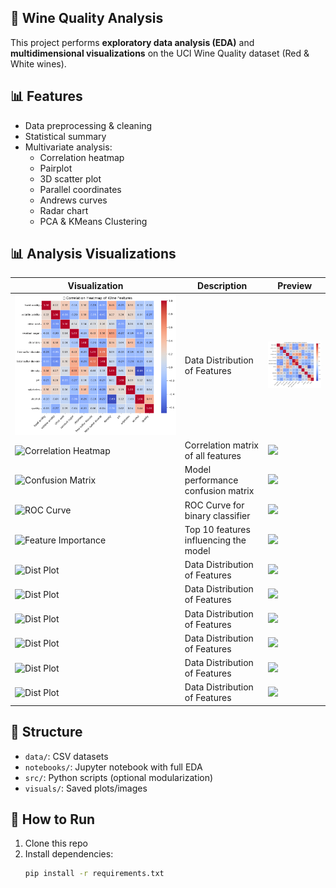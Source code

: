 ## 🍷 Wine Quality Analysis

This project performs **exploratory data analysis (EDA)** and **multidimensional visualizations** on the UCI Wine Quality dataset (Red & White wines).

## 📊 Features
- Data preprocessing & cleaning
- Statistical summary
- Multivariate analysis:
  - Correlation heatmap
  - Pairplot
  - 3D scatter plot
  - Parallel coordinates
  - Andrews curves
  - Radar chart
  - PCA & KMeans Clustering
 
## 📊 Analysis Visualizations

| Visualization | Description | Preview |
|---------------|-------------|---------|
| ![Heat map](Visuals/heatmap.png) | Data Distribution of Features | <img src="Visuals/heatmap.png" width="200"/> |
| ![Correlation Heatmap](images/correlation_heatmap.png) | Correlation matrix of all features | <img src="images/correlation_heatmap.png" width="200"/> |
| ![Confusion Matrix](images/confusion_matrix.png) | Model performance confusion matrix | <img src="images/confusion_matrix.png" width="200"/> |
| ![ROC Curve](images/roc_curve.png) | ROC Curve for binary classifier | <img src="images/roc_curve.png" width="200"/> |
| ![Feature Importance](images/feature_importance.png) | Top 10 features influencing the model | <img src="images/feature_importance.png" width="200"/> |
| ![Dist Plot](images/distribution_plot.png) | Data Distribution of Features | <img src="images/distribution_plot.png" width="200"/> |
| ![Dist Plot](images/distribution_plot.png) | Data Distribution of Features | <img src="images/distribution_plot.png" width="200"/> |
| ![Dist Plot](images/distribution_plot.png) | Data Distribution of Features | <img src="images/distribution_plot.png" width="200"/> |
| ![Dist Plot](images/distribution_plot.png) | Data Distribution of Features | <img src="images/distribution_plot.png" width="200"/> |
| ![Dist Plot](images/distribution_plot.png) | Data Distribution of Features | <img src="images/distribution_plot.png" width="200"/> |
| ![Dist Plot](images/distribution_plot.png) | Data Distribution of Features | <img src="images/distribution_plot.png" width="200"/> |


## 📁 Structure
- `data/`: CSV datasets
- `notebooks/`: Jupyter notebook with full EDA
- `src/`: Python scripts (optional modularization)
- `visuals/`: Saved plots/images

## 🚀 How to Run
1. Clone this repo  
2. Install dependencies:
   ```bash
   pip install -r requirements.txt
